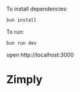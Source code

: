 To install dependencies:
```sh
bun install
```

To run:
```sh
bun run dev
```

open http://localhost:3000
# Zimply

